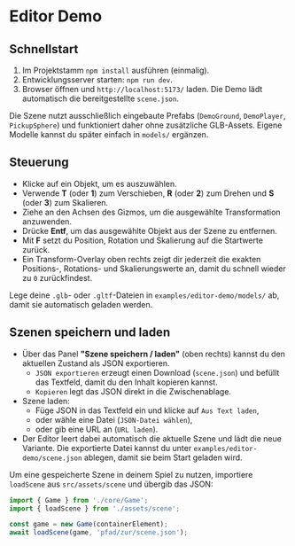# Editor Demo

## Schnellstart

1. Im Projektstamm `npm install` ausführen (einmalig).
2. Entwicklungsserver starten: `npm run dev`.
3. Browser öffnen und `http://localhost:5173/` laden. Die Demo lädt automatisch die
   bereitgestellte `scene.json`.

Die Szene nutzt ausschließlich eingebaute Prefabs (`DemoGround`, `DemoPlayer`,
`PickupSphere`) und funktioniert daher ohne zusätzliche GLB-Assets. Eigene Modelle
kannst du später einfach in `models/` ergänzen.

## Steuerung

- Klicke auf ein Objekt, um es auszuwählen.
- Verwende **T** (oder **1**) zum Verschieben, **R** (oder **2**) zum Drehen und **S** (oder **3**) zum Skalieren.
- Ziehe an den Achsen des Gizmos, um die ausgewählte Transformation anzuwenden.
- Drücke **Entf**, um das ausgewählte Objekt aus der Szene zu entfernen.
- Mit **F** setzt du Position, Rotation und Skalierung auf die Startwerte zurück.
- Ein Transform-Overlay oben rechts zeigt dir jederzeit die exakten Positions-, Rotations- und Skalierungswerte an, damit du schnell wieder zu `0` zurückfindest.

Lege deine `.glb`- oder `.gltf`-Dateien in `examples/editor-demo/models/` ab, damit sie automatisch geladen werden.

## Szenen speichern und laden

- Über das Panel **"Szene speichern / laden"** (oben rechts) kannst du den aktuellen Zustand als JSON exportieren.
  - `JSON exportieren` erzeugt einen Download (`scene.json`) und befüllt das Textfeld, damit du den Inhalt kopieren kannst.
  - `Kopieren` legt das JSON direkt in die Zwischenablage.
- Szene laden:
  - Füge JSON in das Textfeld ein und klicke auf `Aus Text laden`,
  - oder wähle eine Datei (`JSON-Datei wählen`),
  - oder gib eine URL an (`URL laden`).
- Der Editor leert dabei automatisch die aktuelle Szene und lädt die neue Variante. Die exportierte Datei kannst du unter
  `examples/editor-demo/scene.json` ablegen, damit sie beim Start geladen wird.

Um eine gespeicherte Szene in deinem Spiel zu nutzen, importiere `loadScene` aus `src/assets/scene` und übergib das JSON:

```ts
import { Game } from './core/Game';
import { loadScene } from './assets/scene';

const game = new Game(containerElement);
await loadScene(game, 'pfad/zur/scene.json');
```
